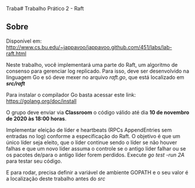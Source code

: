Traba# Trabalho Prático 2 - Raft

## Sobre
Disponível em: http://www.cs.bu.edu/~jappavoo/jappavoo.github.com/451/labs/lab-raft.html

Neste trabalho, você implementará uma parte do Raft, um algoritmo de consenso para gerenciar log replicado.
Para isso, deve ser desenvolvido na linguagem Go e só deve mexer no arquivo *raft.go*, que está localizado em ***src/raft***

Para instalar o compilador Go basta acessar este link: https://golang.org/doc/install

O grupo deve enviar via **Classroom** o código válido até dia **10 de novembro de 2020 às 18:00 horas**.

Implementar eleição de líder e heartbeats (RPCs AppendEntries sem entradas no log) conforme a especificação do Raft. O objetivo é que um único líder seja eleito, que o líder continue sendo o líder se não houver falhas e que um novo líder assuma o controle se o antigo líder falhar ou se os pacotes de/para o antigo líder forem perdidos. Execute *go test -run 2A* para testar seu código.

E para rodar, precisa definir a variável de ambiente GOPATH e o seu valor é a localização deste trabalho antes do *src*